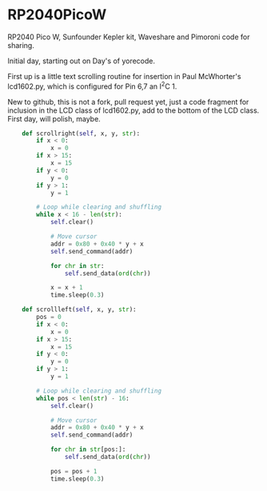 # RP2040PicoW
RP2040 Pico W, Sunfounder Kepler kit, Waveshare and Pimoroni code for sharing.

Initial day, starting out on Day's of yorecode.

First up is a little text scrolling routine for insertion in Paul McWhorter's lcd1602.py, which is configured for Pin 6,7 an I<sup>2</sup>C 1.

New to github, this is not a fork, pull request yet, just a code fragment for inclusion in the LCD class of lcd1602.py, add to the bottom of the LCD class.
First day, will polish, maybe.

```python
    def scrollright(self, x, y, str):
        if x < 0:
            x = 0
        if x > 15:
            x = 15
        if y < 0:
            y = 0
        if y > 1:
            y = 1

        # Loop while clearing and shuffling
        while x < 16 - len(str):
            self.clear()

            # Move cursor
            addr = 0x80 + 0x40 * y + x
            self.send_command(addr)

            for chr in str:
                self.send_data(ord(chr))

            x = x + 1
            time.sleep(0.3)

    def scrollleft(self, x, y, str):
        pos = 0
        if x < 0:
            x = 0
        if x > 15:
            x = 15
        if y < 0:
            y = 0
        if y > 1:
            y = 1

        # Loop while clearing and shuffling
        while pos < len(str) - 16:
            self.clear()

            # Move cursor
            addr = 0x80 + 0x40 * y + x
            self.send_command(addr)

            for chr in str[pos:]:
                self.send_data(ord(chr))

            pos = pos + 1
            time.sleep(0.3)
```
